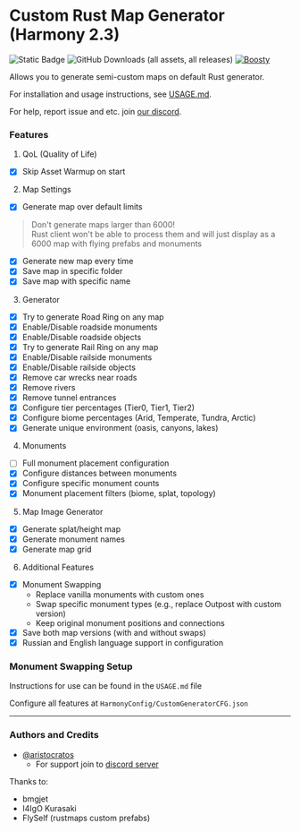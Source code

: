 # Custom Rust Map Generator (Harmony 2.3)
![Static Badge](https://img.shields.io/badge/Harmony-2.3-blue?style=for-the-badge)
![GitHub Downloads (all assets, all releases)](https://img.shields.io/github/downloads/hammzat/HarmonyCustomGenerator/total?style=for-the-badge&color=blue)
[![Boosty](https://img.shields.io/badge/Support%20on-Boosty-orange?style=for-the-badge)](https://boosty.to/aristocratos)

Allows you to generate semi-custom maps on default Rust generator.

For installation and usage instructions, see [USAGE.md](USAGE.md).

For help, report issue and etc. join [our discord](https://discord.gg/xUdpkm8RUS).
 
### Features

1. QoL (Quality of Life)
- [x] Skip Asset Warmup on start

2. Map Settings
- [x] Generate map over default limits
> Don't generate maps larger than 6000!  
> Rust client won't be able to process them and will just display as a 6000 map with flying prefabs and monuments

- [x] Generate new map every time
- [x] Save map in specific folder
- [x] Save map with specific name
  
3. Generator
- [x] Try to generate Road Ring on any map
- [x] Enable/Disable roadside monuments
- [x] Enable/Disable roadside objects
- [x] Try to generate Rail Ring on any map
- [x] Enable/Disable railside monuments
- [x] Enable/Disable railside objects
- [x] Remove car wrecks near roads
- [x] Remove rivers
- [x] Remove tunnel entrances
- [x] Configure tier percentages (Tier0, Tier1, Tier2)
- [x] Configure biome percentages (Arid, Temperate, Tundra, Arctic)
- [x] Generate unique environment (oasis, canyons, lakes)

4. Monuments
- [ ] Full monument placement configuration
- [x] Configure distances between monuments
- [x] Configure specific monument counts
- [x] Monument placement filters (biome, splat, topology)

5. Map Image Generator
- [x] Generate splat/height map
- [x] Generate monument names
- [x] Generate map grid

6. Additional Features
- [x] Monument Swapping
  - Replace vanilla monuments with custom ones
  - Swap specific monument types (e.g., replace Outpost with custom version)
  - Keep original monument positions and connections
- [x] Save both map versions (with and without swaps)
- [x] Russian and English language support in configuration

### Monument Swapping Setup  
Instructions for use can be found in the `USAGE.md` file

Configure all features at `HarmonyConfig/CustomGeneratorCFG.json`

------
### Authors and Credits
- [@aristocratos](https://github.com/hammzat)
  - For support join to [discord server](https://discord.gg/xUdpkm8RUS)
 
Thanks to:
- bmgjet
- I4IgO Kurasaki
- FlySelf (rustmaps custom prefabs)
